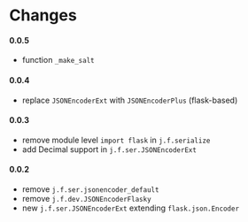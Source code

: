 Changes
=======

#### 0.0.5
* function `_make_salt`

#### 0.0.4
* replace `JSONEncoderExt` with `JSONEncoderPlus` (flask-based)

#### 0.0.3
* remove module level `import flask` in `j.f.serialize`
* add Decimal support in `j.f.ser.JSONEncoderExt`

#### 0.0.2
* remove `j.f.ser.jsonencoder_default`
* remove `j.f.dev.JSONEncoderFlasky`
* new `j.f.ser.JSONEncoderExt` extending `flask.json.Encoder`

